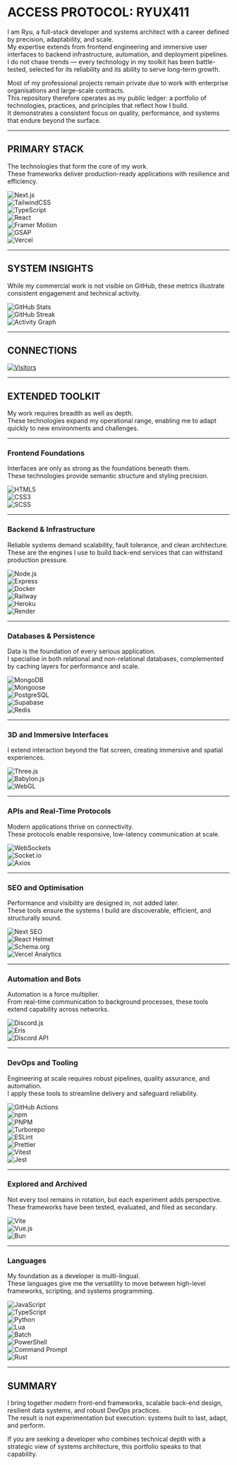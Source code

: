 # ACCESS PROTOCOL: RYUX411

I am Ryu, a full-stack developer and systems architect with a career defined by precision, adaptability, and scale.  
My expertise extends from frontend engineering and immersive user interfaces to backend infrastructure, automation, and deployment pipelines.  
I do not chase trends — every technology in my toolkit has been battle-tested, selected for its reliability and its ability to serve long-term growth.  

Most of my professional projects remain private due to work with enterprise organisations and large-scale contracts.  
This repository therefore operates as my public ledger: a portfolio of technologies, practices, and principles that reflect how I build.  
It demonstrates a consistent focus on quality, performance, and systems that endure beyond the surface.  

---

## PRIMARY STACK

The technologies that form the core of my work.  
These frameworks deliver production-ready applications with resilience and efficiency.  

![Next.js](https://img.shields.io/badge/Next.js-000000?style=for-the-badge&logo=next.js&logoColor=white)  
![TailwindCSS](https://img.shields.io/badge/TailwindCSS-38B2AC?style=for-the-badge&logo=tailwind-css&logoColor=white)  
![TypeScript](https://img.shields.io/badge/TypeScript-007ACC?style=for-the-badge&logo=typescript&logoColor=white)  
![React](https://img.shields.io/badge/React-61DAFB?style=for-the-badge&logo=react&logoColor=black)  
![Framer Motion](https://img.shields.io/badge/FramerMotion-FF0050?style=for-the-badge&logo=framer&logoColor=white)  
![GSAP](https://img.shields.io/badge/GSAP-88CE02?style=for-the-badge&logo=greensock&logoColor=black)  
![Vercel](https://img.shields.io/badge/Deployed%20on-Vercel-black?style=for-the-badge&logo=vercel)  

---

## SYSTEM INSIGHTS

While my commercial work is not visible on GitHub, these metrics illustrate consistent engagement and technical activity.  

![GitHub Stats](https://github-readme-stats.vercel.app/api?username=Ryux411&count_private=true&show_icons=true&include_all_commits=true&theme=radical)  
![GitHub Streak](https://github-readme-streak-stats.herokuapp.com/?user=Ryux411&count_private=true&theme=radical)  
![Activity Graph](https://github-readme-activity-graph.vercel.app/graph?username=Ryux411&count_private=true&theme=redical)  

---

## CONNECTIONS

[![Visitors](https://komarev.com/ghpvc/?username=Ryux411&color=ff4d4d)](https://github.com/Ryux411)  

---

## EXTENDED TOOLKIT

My work requires breadth as well as depth.  
These technologies expand my operational range, enabling me to adapt quickly to new environments and challenges.  

---

### Frontend Foundations  

Interfaces are only as strong as the foundations beneath them.  
These technologies provide semantic structure and styling precision.  

![HTML5](https://img.shields.io/badge/HTML5-E34F26?style=for-the-badge&logo=html5&logoColor=white)  
![CSS3](https://img.shields.io/badge/CSS3-1572B6?style=for-the-badge&logo=css3&logoColor=white)  
![SCSS](https://img.shields.io/badge/SCSS-CC6699?style=for-the-badge&logo=sass&logoColor=white)  

---

### Backend & Infrastructure  

Reliable systems demand scalability, fault tolerance, and clean architecture.  
These are the engines I use to build back-end services that can withstand production pressure.  

![Node.js](https://img.shields.io/badge/Node.js-339933?style=for-the-badge&logo=node.js&logoColor=white)  
![Express](https://img.shields.io/badge/Express-000000?style=for-the-badge&logo=express&logoColor=white)  
![Docker](https://img.shields.io/badge/Docker-2496ED?style=for-the-badge&logo=docker&logoColor=white)  
![Railway](https://img.shields.io/badge/Railway-0B0D0E?style=for-the-badge&logo=railway&logoColor=white)  
![Heroku](https://img.shields.io/badge/Heroku-430098?style=for-the-badge&logo=heroku&logoColor=white)  
![Render](https://img.shields.io/badge/Render-46E3B7?style=for-the-badge&logo=render&logoColor=black)  

---

### Databases & Persistence  

Data is the foundation of every serious application.  
I specialise in both relational and non-relational databases, complemented by caching layers for performance and scale.  

![MongoDB](https://img.shields.io/badge/MongoDB-47A248?style=for-the-badge&logo=mongodb&logoColor=white)  
![Mongoose](https://img.shields.io/badge/Mongoose-880000?style=for-the-badge&logo=mongoose&logoColor=white)  
![PostgreSQL](https://img.shields.io/badge/PostgreSQL-336791?style=for-the-badge&logo=postgresql&logoColor=white)  
![Supabase](https://img.shields.io/badge/Supabase-3ECF8E?style=for-the-badge&logo=supabase&logoColor=white)  
![Redis](https://img.shields.io/badge/Redis-DC382D?style=for-the-badge&logo=redis&logoColor=white)  

---

### 3D and Immersive Interfaces  

I extend interaction beyond the flat screen, creating immersive and spatial experiences.  

![Three.js](https://img.shields.io/badge/Three.js-000000?style=for-the-badge&logo=three.js&logoColor=white)  
![Babylon.js](https://img.shields.io/badge/Babylon.js-CC0000?style=for-the-badge&logo=babylon.js&logoColor=white)  
![WebGL](https://img.shields.io/badge/WebGL-990000?style=for-the-badge&logo=webgl&logoColor=white)  

---

### APIs and Real-Time Protocols  

Modern applications thrive on connectivity.  
These protocols enable responsive, low-latency communication at scale.  

![WebSockets](https://img.shields.io/badge/WebSockets-010101?style=for-the-badge&logo=socket.io&logoColor=white)  
![Socket.io](https://img.shields.io/badge/Socket.io-010101?style=for-the-badge&logo=socket.io&logoColor=white)  
![Axios](https://img.shields.io/badge/Axios-671DDF?style=for-the-badge&logo=axios&logoColor=white)  

---

### SEO and Optimisation  

Performance and visibility are designed in, not added later.  
These tools ensure the systems I build are discoverable, efficient, and structurally sound.  

![Next SEO](https://img.shields.io/badge/Next%20SEO-000000?style=for-the-badge&logo=next.js&logoColor=white)  
![React Helmet](https://img.shields.io/badge/React%20Helmet-61DAFB?style=for-the-badge&logo=react&logoColor=black)  
![Schema.org](https://img.shields.io/badge/Schema.org-FF6600?style=for-the-badge&logo=json&logoColor=white)  
![Vercel Analytics](https://img.shields.io/badge/Vercel%20Analytics-black?style=for-the-badge&logo=vercel&logoColor=white)  

---

### Automation and Bots  

Automation is a force multiplier.  
From real-time communication to background processes, these tools extend capability across networks.  

![Discord.js](https://img.shields.io/badge/Discord.js-5865F2?style=for-the-badge&logo=discord&logoColor=white)  
![Eris](https://img.shields.io/badge/Eris-99AAB5?style=for-the-badge&logo=discord&logoColor=black)  
![Discord API](https://img.shields.io/badge/Discord%20API-7289DA?style=for-the-badge&logo=discord&logoColor=white)  

---

### DevOps and Tooling  

Engineering at scale requires robust pipelines, quality assurance, and automation.  
I apply these tools to streamline delivery and safeguard reliability.  

![GitHub Actions](https://img.shields.io/badge/GitHub%20Actions-2088FF?style=for-the-badge&logo=github-actions&logoColor=white)  
![npm](https://img.shields.io/badge/npm-CB3837?style=for-the-badge&logo=npm&logoColor=white)  
![PNPM](https://img.shields.io/badge/pnpm-F69220?style=for-the-badge&logo=pnpm&logoColor=white)  
![Turborepo](https://img.shields.io/badge/Turborepo-000000?style=for-the-badge&logo=turbo&logoColor=white)  
![ESLint](https://img.shields.io/badge/ESLint-4B32C3?style=for-the-badge&logo=eslint&logoColor=white)  
![Prettier](https://img.shields.io/badge/Prettier-F7B93E?style=for-the-badge&logo=prettier&logoColor=black)  
![Vitest](https://img.shields.io/badge/Vitest-6E9F18?style=for-the-badge&logo=vitest&logoColor=white)  
![Jest](https://img.shields.io/badge/Jest-C21325?style=for-the-badge&logo=jest&logoColor=white)  

---

### Explored and Archived  

Not every tool remains in rotation, but each experiment adds perspective.  
These frameworks have been tested, evaluated, and filed as secondary.  

![Vite](https://img.shields.io/badge/Vite-646CFF?style=for-the-badge&logo=vite&logoColor=white)  
![Vue.js](https://img.shields.io/badge/Vue.js-4FC08D?style=for-the-badge&logo=vue.js&logoColor=white)  
![Bun](https://img.shields.io/badge/Bun-000000?style=for-the-badge&logo=bun&logoColor=white)  

---

### Languages  

My foundation as a developer is multi-lingual.  
These languages give me the versatility to move between high-level frameworks, scripting, and systems programming.  

![JavaScript](https://img.shields.io/badge/JavaScript-F7DF1E?style=for-the-badge&logo=javascript&logoColor=black)  
![TypeScript](https://img.shields.io/badge/TypeScript-007ACC?style=for-the-badge&logo=typescript&logoColor=white)  
![Python](https://img.shields.io/badge/Python-3776AB?style=for-the-badge&logo=python&logoColor=white)  
![Lua](https://img.shields.io/badge/Lua-2C2D72?style=for-the-badge&logo=lua&logoColor=white)  
![Batch](https://img.shields.io/badge/Batch-4D4D4D?style=for-the-badge&logo=windows-terminal&logoColor=white)  
![PowerShell](https://img.shields.io/badge/PowerShell-5391FE?style=for-the-badge&logo=powershell&logoColor=white)  
![Command Prompt](https://img.shields.io/badge/CMD-000000?style=for-the-badge&logo=windows-terminal&logoColor=white)  
![Rust](https://img.shields.io/badge/Rust-000000?style=for-the-badge&logo=rust&logoColor=white)  

---

## SUMMARY

I bring together modern front-end frameworks, scalable back-end design, resilient data systems, and robust DevOps practices.  
The result is not experimentation but execution: systems built to last, adapt, and perform.  

If you are seeking a developer who combines technical depth with a strategic view of systems architecture, this portfolio speaks to that capability.  

